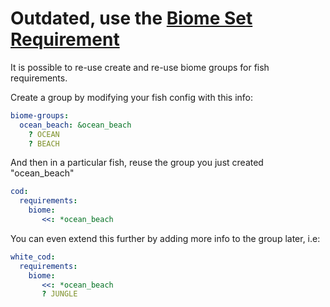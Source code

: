 # Outdated, use the [Biome Set Requirement](https://github.com/EvenMoreFish/EvenMoreFish/wiki/Requirements#biome-sets)
It is possible to re-use create and re-use biome groups for fish requirements.

Create a group by modifying your fish config with this info:
```yaml
biome-groups:
  ocean_beach: &ocean_beach
    ? OCEAN
    ? BEACH
```

And then in a particular fish, reuse the group you just created "ocean_beach"
```yaml
cod:
  requirements:
    biome:
       <<: *ocean_beach
```

You can even extend this further by adding more info to the group later, i.e:
```yaml
white_cod:
  requirements:
    biome:
       <<: *ocean_beach
       ? JUNGLE
```

